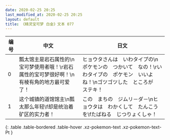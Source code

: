 ```yaml
---
date: 2020-02-25 20:25
last_modified_at: 2020-02-25 20:25
layout: default
title: 《精灵宝可梦 白金》文本 077
---
```

| 编号 | 中文 | 日文 |
| ---- | ---- | ---- |
| 0 | 瓢太馆主是岩石属性的\n宝可梦使用者哦！\r岩石属性的宝可梦很好啊！\n有棱有角的地方最可爱了！ | ヒョウタさんは　いわタイプの\nポケモンの　つかいて　なの！\rいわタイプの　ポケモン　いいよね！\nゴツゴツした　ところが　ステキ！ |
| 1 | 这个城镇的道馆馆主\n瓢太那么年轻\f却是统治着矿区的实力者！ | この　まちの　ジムリ－ダ－\nヒョウタは　わかくして　たんこうを\fたばねる　じつりょくしゃ！ |
{: .table .table-bordered .table-hover .xz-pokemon-text .xz-pokemon-text-Pt }